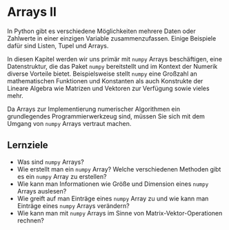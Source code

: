 # Arrays II 
In Python gibt es verschiedene Möglichkeiten mehrere Daten oder Zahlwerte in einer einzigen Variable zusammenzufassen. Einige Beispiele dafür sind Listen, Tupel und Arrays.

In diesen Kapitel werden wir uns primär mit `numpy` Arrays beschäftigen, eine Datenstruktur, die das Paket `numpy` bereitstellt und im Kontext der Numerik diverse Vorteile bietet. Beispielsweise stellt `numpy` eine Großzahl an mathematischen Funktionen und Konstanten als auch Konstrukte der Lineare Algebra wie Matrizen und Vektoren zur Verfügung sowie vieles mehr.

Da Arrays zur Implementierung numerischer Algorithmen ein grundlegendes Programmierwerkzeug sind, müssen Sie sich mit dem Umgang von `numpy` Arrays vertraut machen.

## Lernziele

- Was sind `numpy` Arrays?
- Wie erstellt man ein `numpy` Array? Welche verschiedenen Methoden gibt es ein `numpy` Array zu erstellen?
- Wie kann man Informationen wie Größe und Dimension eines `numpy` Arrays auslesen?
- Wie greift auf man Einträge eines `numpy` Array zu und wie kann man Einträge eines `numpy` Arrays verändern?
- Wie kann man mit `numpy` Arrays im Sinne von Matrix-Vektor-Operationen rechnen?